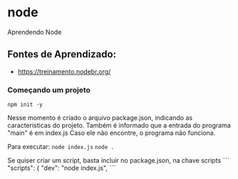 # node
Aprendendo Node

## Fontes de Aprendizado:
 - https://treinamento.nodebr.org/

### Começando um projeto
`npm init -y`

Nesse momento é criado o arquivo package.json, indicando as caracteristicas do projeto.
Também é informado que a entrada do programa "main" é em index.js
Caso ele não encontre, o programa não funciona.

Para executar:
`node index.js`
`node .`

Se quiser criar um script, basta incluir no package.json, na chave scripts
ˋˋˋ
  "scripts": {
    "dev": "node index.js",
ˋˋˋ
